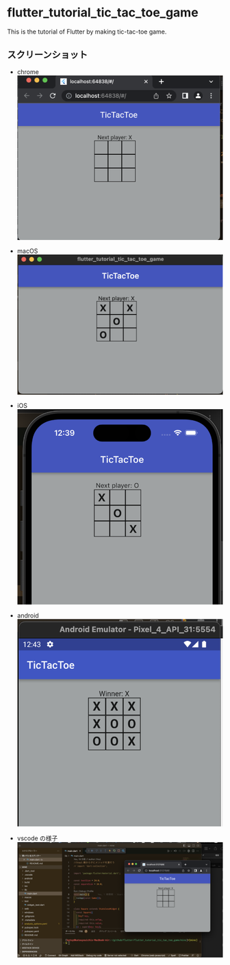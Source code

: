 # flutter_tutorial_tic_tac_toe_game
This is the tutorial of Flutter by making tic-tac-toe game.

## スクリーンショット

- chrome
![chrome](./images/chrome.png)

- macOS
![macos](./images/macos.png)

- iOS
![iOS](./images/iOS.png)

- android
![android](./images/android.png)

- vscode の様子
![vscode](./images/vscode.png)
